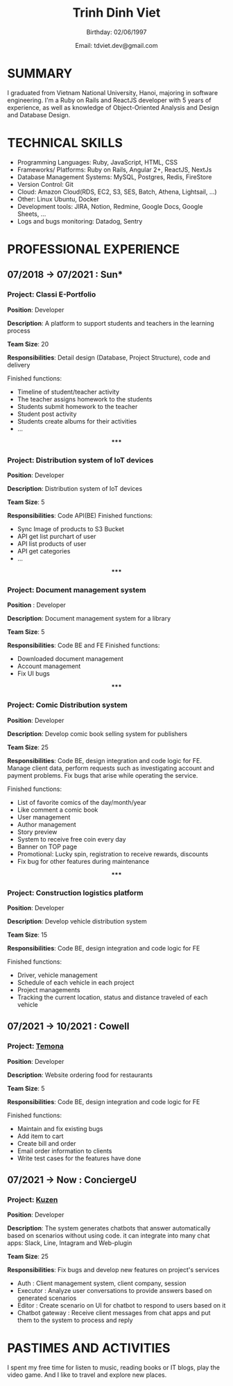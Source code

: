 

<h1 align="center">
Trinh Dinh Viet
</h1>
<p align="center">
Birthday: 02/06/1997
</p>
<p align="center">
Email: tdviet.dev@gmail.com
</p>

# SUMMARY
I graduated from Vietnam National University, Hanoi, majoring in software engineering. I'm a Ruby on Rails and ReactJS developer with 5 years of experience, as well as knowledge of Object-Oriented Analysis and Design and Database Design.

# TECHNICAL SKILLS
* Programming Languages: Ruby, JavaScript, HTML, CSS
* Frameworks/ Platforms: Ruby on Rails, Angular 2+, ReactJS, NextJs
* Database Management Systems: MySQL, Postgres, Redis, FireStore
* Version Control: Git
* Cloud: Amazon Cloud(RDS, EC2, S3, SES, Batch, Athena, Lightsail, ...)
* Other: Linux Ubuntu, Docker
* Development tools: JIRA, Notion, Redmine, Google Docs, Google Sheets, ...
* Logs and bugs monitoring: Datadog, Sentry
# PROFESSIONAL EXPERIENCE
## 07/2018 → 07/2021 : Sun*

### **Project**: Classi  E-Portfolio									

**Position**: Developer

**Description**: A platform to support students and teachers in the learning process

**Team Size**: 20

**Responsibilities**: Detail design (Database, Project Structure), code and delivery

Finished functions:
- Timeline of student/teacher activity
- The teacher assigns homework to the students
- Students submit homework to the teacher
- Student post activity
- Students create albums for their activities
- ...

<p align="center">
  <b>***</b>
</p>

### **Project**: Distribution system of IoT devices							

**Position**: Developer

**Description**: Distribution system of IoT devices

**Team Size**: 5

**Responsibilities**: 
Code API(BE)
Finished functions:
- Sync Image of products to S3 Bucket
- API get list purchart of user
- API list products of user
- API get categories
- ...


<p align="center">
  <b>***</b>
</p>

### **Project**: Document management system				

**Position** : Developer

**Description**: Document management system for a library

**Team Size**: 5

**Responsibilities**: 
Code BE and FE
Finished functions:
- Downloaded document management
- Account management
- Fix UI bugs

<p align="center">
  <b>***</b>
</p>

### **Project**: Comic Distribution system

**Position**: Developer

**Description**: Develop comic book selling system for publishers

**Team Size**: 25

**Responsibilities**: 
Code BE, design integration and code logic for FE. Manage client data, perform requests such as investigating account and payment problems. Fix bugs that arise while operating the service.

Finished functions:
- List of favorite comics of the day/month/year
- Like comment a comic book
- User management
- Author management
- Story preview
- System to receive free coin every day
- Banner on TOP page
- Promotional: Lucky spin, registration to receive rewards, discounts
- Fix bug for other features during maintenance


<p align="center">
  <b>***</b>
</p>

### **Project**: Construction logistics platform					

**Position**: Developer

**Description**: Develop vehicle distribution system

**Team Size**: 15

**Responsibilities**: 
Code BE, design integration and code logic for FE

Finished functions:
- Driver, vehicle management
- Schedule of each vehicle in each project 
- Project managements
- Tracking the current location, status and distance traveled of each vehicle


## 07/2021 → 10/2021 : Cowell

### **Project**: [Temona](https://temona.co.jp/)			

**Position**: Developer

**Description**: Website ordering food for restaurants

**Team Size**: 5

**Responsibilities**: 
Code BE, design integration and code logic for FE

Finished functions:
- Maintain and fix existing bugs
- Add item to cart
- Create bill and order
- Email order information to clients
- Write test cases for the features  have done

## 07/2021 → Now : ConciergeU

### **Project**: [Kuzen](https://www.kuzen.io/)			

**Position**: Developer

**Description**: The system generates chatbots that answer automatically based on scenarios without using code. it can integrate into many chat apps: Slack, Line, Intagram and Web-plugin

**Team Size**: 25

**Responsibilities**: Fix bugs and develop new features on project's services
- Auth : Client management system, client company, session 
- Executor : Analyze user conversations to provide answers based on generated scenarios
- Editor : Create scenario on UI for chatbot to respond to users based on it
- Chatbot gateway : Receive client messages from chat apps and put them to the system to process and reply

# PASTIMES AND ACTIVITIES
I spent my free time for listen to music, reading books or IT blogs, play the video game. And I like to travel and explore new places.

